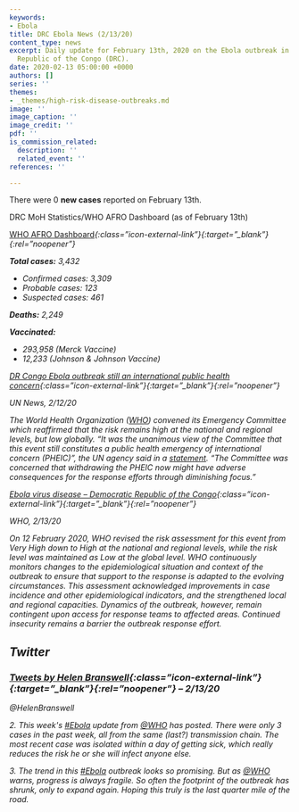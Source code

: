 ```yaml
---
keywords:
- Ebola
title: DRC Ebola News (2/13/20)
content_type: news
excerpt: Daily update for February 13th, 2020 on the Ebola outbreak in eastern Democratic
  Republic of the Congo (DRC).
date: 2020-02-13 05:00:00 +0000
authors: []
series: ''
themes:
- _themes/high-risk-disease-outbreaks.md
image: ''
image_caption: ''
image_credit: ''
pdf: ''
is_commission_related:
  description: ''
  related_event: ''
references: ''

---
```

There were 0 **new cases** reported on February 13th.

DRC MoH Statistics/WHO AFRO Dashboard (as of February 13th)

[WHO AFRO Dashboard](http://who.maps.arcgis.com/apps/opsdashboard/index.html#/e70c3804f6044652bc37cce7d8fcef6c)<i/>{:class=”icon-external-link”}{:target=”_blank”}{:rel=”noopener”}

**Total cases:** 3,432

* Confirmed cases: 3,309
* Probable cases: 123
* Suspected cases: 461

**Deaths:** 2,249

**Vaccinated:**

* 293,958 (Merck Vaccine)
* 12,233 (Johnson & Johnson Vaccine)

[DR Congo Ebola outbreak still an international public health concern](https://news.un.org/en/story/2020/02/1057291)<i/>{:class=”icon-external-link”}{:target=”_blank”}{:rel=”noopener”}

_UN News, 2/12/20_

The World Health Organization ([WHO](https://www.who.int/)) convened its Emergency Committee which reaffirmed that the risk remains high at the national and regional levels, but low globally. “It was the unanimous view of the Committee that this event still constitutes a public health emergency of international concern (PHEIC)”, the UN agency said in a [statement](https://www.who.int/news-room/detail/12-02-2020-statement-on-the-meeting-of-the-international-health-regulations-(2005)-emergency-committee-for-ebola-virus-disease-in-the-democratic-republic-of-the-congo-on-12-february-2020). “The Committee was concerned that withdrawing the PHEIC now might have adverse consequences for the response efforts through diminishing focus.”

[Ebola virus disease – Democratic Republic of the Congo](https://www.who.int/csr/don/13-february-2020-ebola-drc/en/)<i/>{:class=”icon-external-link”}{:target=”_blank”}{:rel=”noopener”}

_WHO, 2/13/20_

On 12 February 2020, WHO revised the risk assessment for this event from Very High down to High at the national and regional levels, while the risk level was maintained as Low at the global level. WHO continuously monitors changes to the epidemiological situation and context of the outbreak to ensure that support to the response is adapted to the evolving circumstances. This assessment acknowledged improvements in case incidence and other epidemiological indicators, and the strengthened local and regional capacities. Dynamics of the outbreak, however, remain contingent upon access for response teams to affected areas. Continued insecurity remains a barrier the outbreak response effort.

## Twitter

### [Tweets by Helen Branswell](https://twitter.com/HelenBranswell/status/1228037437139668998)<i/>{:class=”icon-external-link”}{:target=”_blank”}{:rel=”noopener”} – 2/13/20

@HelenBranswell

2\. This week's [#Ebola](https://twitter.com/hashtag/Ebola?src=hashtag_click) update from [@WHO](https://twitter.com/WHO) has posted. There were only 3 cases in the past week, all from the same (last?) transmission chain. The most recent case was isolated within a day of getting sick, which really reduces the risk he or she will infect anyone else.

3\. The trend in this [#Ebola](https://twitter.com/hashtag/Ebola?src=hashtag_click) outbreak looks so promising. But as [@WHO](https://twitter.com/WHO) warns, progress is always fragile. So often the footprint of the outbreak has shrunk, only to expand again. Hoping this truly is the last quarter mile of the road.